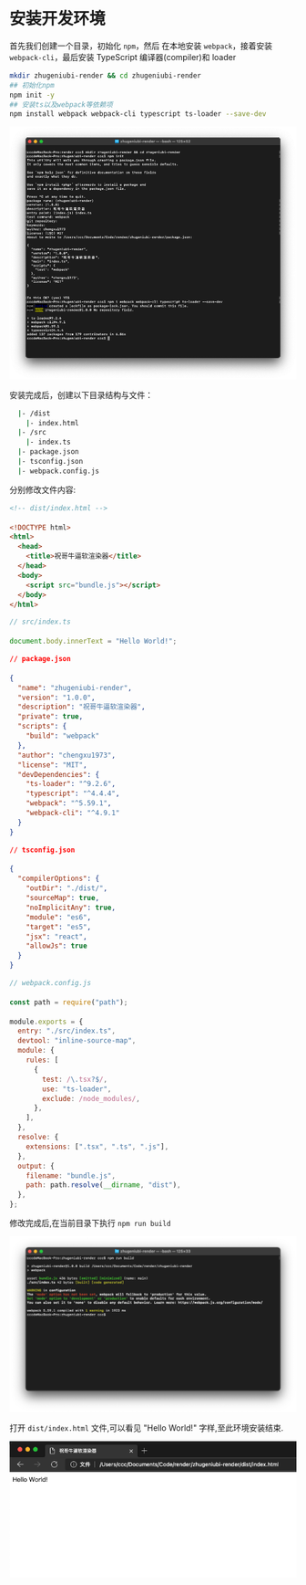 # 安装开发环境

首先我们创建一个目录，初始化 `npm`，然后 在本地安装 `webpack`，接着安装 `webpack-cli`，最后安装 TypeScript 编译器(compiler)和 loader

```bash
mkdir zhugeniubi-render && cd zhugeniubi-render
## 初始化npm
npm init -y
## 安装ts以及webpack等依赖项
npm install webpack webpack-cli typescript ts-loader --save-dev
```

![环境安装](./images/01/安装开发环境.png)

安装完成后，创建以下目录结构与文件：

```bash
  |- /dist
    |- index.html
  |- /src
    |- index.ts
  |- package.json
  |- tsconfig.json
  |- webpack.config.js
```

分别修改文件内容:

```html
<!-- dist/index.html -->

<!DOCTYPE html>
<html>
  <head>
    <title>祝哥牛逼软渲染器</title>
  </head>
  <body>
    <script src="bundle.js"></script>
  </body>
</html>
```

```typescript
// src/index.ts

document.body.innerText = "Hello World!";
```

```json
// package.json

{
  "name": "zhugeniubi-render",
  "version": "1.0.0",
  "description": "祝哥牛逼软渲染器",
  "private": true,
  "scripts": {
    "build": "webpack"
  },
  "author": "chengxu1973",
  "license": "MIT",
  "devDependencies": {
    "ts-loader": "^9.2.6",
    "typescript": "^4.4.4",
    "webpack": "^5.59.1",
    "webpack-cli": "^4.9.1"
  }
}
```

```json
// tsconfig.json

{
  "compilerOptions": {
    "outDir": "./dist/",
    "sourceMap": true,
    "noImplicitAny": true,
    "module": "es6",
    "target": "es5",
    "jsx": "react",
    "allowJs": true
  }
}
```

```javascript
// webpack.config.js

const path = require("path");

module.exports = {
  entry: "./src/index.ts",
  devtool: "inline-source-map",
  module: {
    rules: [
      {
        test: /\.tsx?$/,
        use: "ts-loader",
        exclude: /node_modules/,
      },
    ],
  },
  resolve: {
    extensions: [".tsx", ".ts", ".js"],
  },
  output: {
    filename: "bundle.js",
    path: path.resolve(__dirname, "dist"),
  },
};
```

修改完成后,在当前目录下执行 `npm run build`

![build命令](./images/01/build命令.png)

打开 `dist/index.html` 文件,可以看见 "Hello World!" 字样,至此环境安装结束.

![helloworld](./images/01/helloworld.png)
